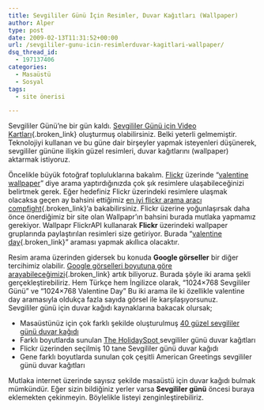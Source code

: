 ```yaml
---
title: Sevgililer Günü İçin Resimler, Duvar Kağıtları (Wallpaper)
author: Alper
type: post
date: 2009-02-13T11:31:52+00:00
url: /sevgililer-gunu-icin-resimlerduvar-kagitlari-wallpaper/
dsq_thread_id:
  - 197137406
categories:
  - Masaüstü
  - Sosyal
tags:
  - site önerisi

---
```

Sevgililer Günü&#8217;ne bir gün kaldı. [Sevgililer Günü için Video Kartları][1]{.broken_link} oluşturmuş olabilirsiniz. Belki yeterli gelmemiştir. Teknolojiyi kullanan ve bu güne dair birşeyler yapmak isteyenleri düşünerek, sevgililer gününe ilişkin güzel resimleri, duvar kağıtlarını (wallpaper) aktarmak istiyoruz. 

Öncelikle büyük fotoğraf topluluklarına bakalım. [Flickr][2] üzerinde &#8220;[valentine wallpaper][3]&#8221; diye arama yaptırdığınızda çok şık resimlere ulaşabileceğinizi belirtmek gerek. Eğer hedefiniz Flickr üzerindeki resimlere ulaşmak olacaksa geçen ay bahsini ettiğimiz [en iyi flickr arama aracı compfight][4]{.broken_link}&#8216;a bakabilirsiniz. Flickr üzerine yoğunlaşırsak daha önce önerdiğimiz bir site olan Wallpapr&#8217;ın bahsini burada mutlaka yapmamız gerekiyor. Wallpapr FlickrAPI kullanarak **Flickr** üzerindeki wallpaper gruplarında paylaştırılan resimleri size getiriyor. Burada &#8220;[valentine day][5]{.broken_link}&#8221; araması yapmak akıllıca olacaktır. <!--more-->

Resim arama üzerinden gidersek bu konuda **Google görseller** bir diğer tercihimiz olabilir. [Google görselleri boyutuna göre arayabileceğimizi][6]{.broken_link} artık biliyoruz. Burada şöyle iki arama şekli gerçekleştirebiliriz. Hem Türkçe hem İngilizce olarak, &#8220;1024&#215;768 Sevgililer Günü&#8221; ve &#8220;1024&#215;768 Valentine Day&#8221; Bu iki arama ile ki özellikle valentine day aramasıyla oldukça fazla sayıda görsel ile karşılaşıyorsunuz.  
Sevgililer günü için duvar kağıdı kaynaklarına bakacak olursak;

  * Masaüstünüz için çok farklı şekilde oluşturulmuş <a href="https://www.psdtop.com/blog/freebies/40-beautiful-valentines-day-wallpapers-for-your-desktop/" target="_blank" class="broken_link">40 güzel sevgililer günü duvar kağıdı</a>
  * Farklı boyutlarda sunulan <a href="https://www.theholidayspot.com/valentine/wallpapers/" target="_blank">The HolidaySpot </a> sevgililer günü duvar kağıtları
  * Flickr üzerinden seçilmiş 10 tane Sevgililer günü duvar kağıdı 
  * Gene farklı boyutlarda sunulan çok çeşitli American Greetings sevgililer günü duvar kağıtları

Mutlaka internet üzerinde sayısız şekilde masaüstü için duvar kağıdı bulmak mümkündür. Eğer sizin bildiğiniz yerler varsa **Sevgililer günü** öncesi buraya eklemekten çekinmeyin. Böylelikle listeyi zenginleştirebiliriz.

 [1]: https://www.murekkep.org/sevgililer-gunu-icin-video-kartlari-1101
 [2]: https://www.flickr.com/
 [3]: https://www.flickr.com/search/?q=valentine%20wallpaper
 [4]: https://www.murekkep.org/en-iyi-flickr-arama-araci-compfight-723
 [5]: https://marcogomes.com/wallpapr/en/#s=valentine%20day&pids=2245233758,2298305675,2296627869,2275484377,2270423631,2264518187,511985470,399864054,394948455,390063484,371825964,275442180,93879080,58851376,4714205,2242691001,3264633143
 [6]: https://www.murekkep.org/google-gorselleri-boyutuna-gore-arayin-993